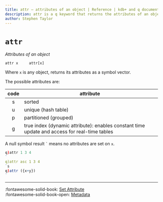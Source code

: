 ```yaml
---
title: attr – attributes of an object | Reference | kdb+ and q documentation
description: attr is a q keyword that returns the attributes of an object 
author: Stephen Taylor
---
```

# `attr`




_Attributes of an object_

```syntax
attr x     attr[x]
```

Where `x` is any object, returns its attributes as a symbol vector.

The possible attributes are:

code | attribute
:---:|---------------------
s    | sorted
u    | unique (hash table)
p    | partitioned (grouped)
g    | true index (dynamic attribute): enables constant time update and access for real-time tables

A null symbol result `` ` `` means no attributes are set on `x`.

```q
q)attr 1 3 4
`
q)attr asc 1 3 4
`s
q)attr ({x+y})
`
```


----

:fontawesome-solid-book:
[Set Attribute](set-attribute.md)
<br>
:fontawesome-solid-book-open:
[Metadata](../basics/metadata.md)